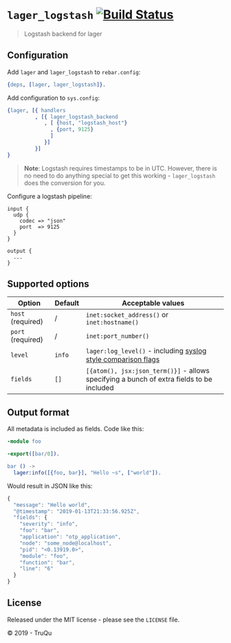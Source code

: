 # `lager_logstash` [![Build Status](https://travis-ci.org/truqu/lager_logstash.svg?branch=develop)](https://travis-ci.org/truqu/lager_logstash)
> Logstash backend for lager

## Configuration

Add `lager` and `lager_logstash` to `rebar.config`:

```erlang
{deps, [lager, lager_logstash]}.
```

Add configuration to `sys.config`:

```erlang
{lager, [{ handlers
         , [{ lager_logstash_backend
            , [ {host, "logstash_host"}
              , {port, 9125}
              ]
            }]
         }]
}
```

> **Note**: Logstash requires timestamps to be in UTC. However, there is no need
> to do anything special to get this working - `lager_logstash` does the
> conversion for you.

Configure a logstash pipeline:

```
input {
  udp {
    codec => "json"
    port  => 9125
  }
}

output {
  ...
}

```

## Supported options

| Option            | Default | Acceptable values                                                                                                                             |
|-------------------|---------|-----------------------------------------------------------------------------------------------------------------------------------------------|
| `host` (required) | /       | `inet:socket_address()` or `inet:hostname()`                                                                                                  |
| `port` (required) | /       | `inet:port_number()`                                                                                                                          |
| `level`           | `info`  | `lager:log_level()` - including [syslog style comparison flags](https://github.com/erlang-lager/lager#syslog-style-loglevel-comparison-flags) |
| `fields`          | `[]`    | `[{atom(), jsx:json_term()}]` - allows specifying a bunch of extra fields to be included                                                      |

## Output format

All metadata is included as fields. Code like this:

```erlang
-module foo

-export([bar/0]).

bar () ->
  lager:info([{foo, bar}], "Hello ~s", ["world"]).
```

Would result in JSON like this:

```javascript
{
  "message": "Hello world",
  "@timestamp": "2019-01-13T21:33:56.925Z",
  "fields": {
    "severity": "info",
    "foo": "bar",
    "application": "otp_application",
    "node": "some_node@localhost",
    "pid": "<0.13919.0>",
    "module": "foo",
    "function": "bar",
    "line": "6"
  }
}
```

## License

Released under the MIT license - please see the `LICENSE` file.

&copy; 2019 - TruQu
